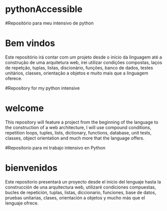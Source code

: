 # pythonAccessible

#Repositório para meu intensivo de python

<h1>Bem vindos</h1>

<p>
Este repositório irá contar com um projeto desde o início da linguagem até a construção de uma arquitetura web, irei utilizar condições compostas, laços de repetção, tuplas, listas, discionário, funções, banco de dados, testes unitários, classes, orientação a objetos e muito mais que a linguagem oferece.
</p>

#Repository for my python intensive

<h1>welcome</h1>

<p>
This repository will feature a project from the beginning of the language to the construction of a web architecture, I will use compound conditions, repetition loops, tuples, lists, dictionary, functions, database, unit tests, classes, object orientation and much more that the language offers.
</p>

#Repositorio para mi trabajo intensivo en Python

<h1>bienvenidos</h1>

<p>
Este repositorio presentará un proyecto desde el inicio del lenguaje hasta la construcción de una arquitectura web, utilizaré condiciones compuestas, bucles de repetición, tuplas, listas, diccionario, funciones, base de datos, pruebas unitarias, clases, orientación a objetos y mucho más que el lenguaje ofrece.
</p>